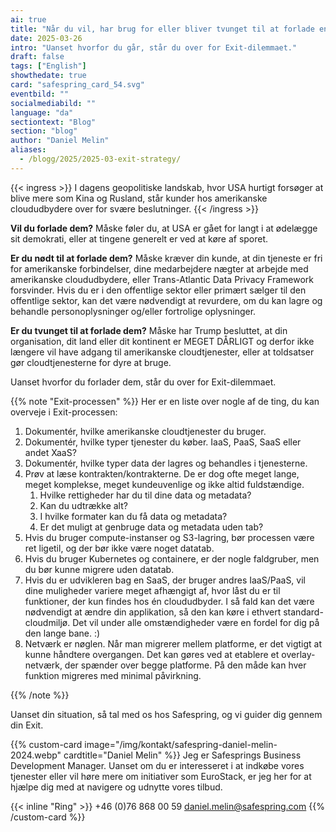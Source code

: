 ```yaml
---
ai: true
title: "Når du vil, har brug for eller bliver tvunget til at forlade en amerikansk cloududbyder"
date: 2025-03-26
intro: "Uanset hvorfor du går, står du over for Exit-dilemmaet."
draft: false
tags: ["English"]
showthedate: true
card: "safespring_card_54.svg"
eventbild: ""
socialmediabild: ""
language: "da"
sectiontext: "Blog"
section: "blog"
author: "Daniel Melin"
aliases:
  - /blogg/2025/2025-03-exit-strategy/
---
```

{{< ingress >}}
I dagens geopolitiske landskab, hvor USA hurtigt forsøger at blive mere som Kina og Rusland, står kunder hos amerikanske cloududbydere over for svære beslutninger.
{{< /ingress >}}

**Vil du forlade dem?** Måske føler du, at USA er gået for langt i at ødelægge sit demokrati, eller at tingene generelt er ved at køre af sporet.

**Er du nødt til at forlade dem?** Måske kræver din kunde, at din tjeneste er fri for amerikanske forbindelser, dine medarbejdere nægter at arbejde med amerikanske cloududbydere, eller Trans-Atlantic Data Privacy Framework forsvinder. Hvis du er i den offentlige sektor eller primært sælger til den offentlige sektor, kan det være nødvendigt at revurdere, om du kan lagre og behandle personoplysninger og/eller fortrolige oplysninger.

**Er du tvunget til at forlade dem?** Måske har Trump besluttet, at din organisation, dit land eller dit kontinent er MEGET DÅRLIGT og derfor ikke længere vil have adgang til amerikanske cloudtjenester, eller at toldsatser gør cloudtjenesterne for dyre at bruge.

Uanset hvorfor du forlader dem, står du over for Exit-dilemmaet.

{{% note "Exit-processen" %}}
Her er en liste over nogle af de ting, du kan overveje i Exit-processen:

1. Dokumentér, hvilke amerikanske cloudtjenester du bruger.
2. Dokumentér, hvilke typer tjenester du køber. IaaS, PaaS, SaaS eller andet XaaS?
3. Dokumentér, hvilke typer data der lagres og behandles i tjenesterne.
4. Prøv at læse kontrakten/kontrakterne. De er dog ofte meget lange, meget komplekse, meget kundeuvenlige og ikke altid fuldstændige.
   1. Hvilke rettigheder har du til dine data og metadata?
   1. Kan du udtrække alt?
   1. I hvilke formater kan du få data og metadata?
   1. Er det muligt at genbruge data og metadata uden tab?
5. Hvis du bruger compute-instanser og S3-lagring, bør processen være ret ligetil, og der bør ikke være noget datatab.
6. Hvis du bruger Kubernetes og containere, er der nogle faldgruber, men du bør kunne migrere uden datatab.
7. Hvis du er udvikleren bag en SaaS, der bruger andres IaaS/PaaS, vil dine muligheder variere meget afhængigt af, hvor låst du er til funktioner, der kun findes hos én cloududbyder. I så fald kan det være nødvendigt at ændre din applikation, så den kan køre i ethvert standard-cloudmiljø. Det vil under alle omstændigheder være en fordel for dig på den lange bane. :)
8. Netværk er nøglen. Når man migrerer mellem platforme, er det vigtigt at kunne håndtere overgangen. Det kan gøres ved at etablere et overlay-netværk, der spænder over begge platforme. På den måde kan hver funktion migreres med minimal påvirkning.

{{% /note %}}

Uanset din situation, så tal med os hos Safespring, og vi guider dig gennem din Exit.

{{% custom-card image="/img/kontakt/safespring-daniel-melin-2024.webp" cardtitle="Daniel Melin" %}}
Jeg er Safesprings Business Development Manager. Uanset om du er interesseret i at indkøbe vores tjenester eller vil høre mere om initiativer som EuroStack, er jeg her for at hjælpe dig med at navigere og udnytte vores tilbud.

{{< inline "Ring" >}} +46 (0)76 868 00 59
[daniel.melin@safespring.com](mailto:daniel.melin@safespring.com)
{{% /custom-card %}}